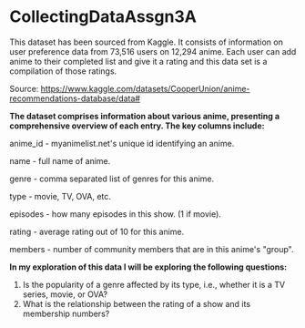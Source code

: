 # CollectingDataAssgn3A
This dataset has been sourced from Kaggle. It consists of information on user preference data from 73,516 users on 12,294 anime. Each user can add anime to their completed list and give it a rating and this data set is a compilation of those ratings. 

Source: https://www.kaggle.com/datasets/CooperUnion/anime-recommendations-database/data#

**The dataset comprises information about various anime, presenting a comprehensive overview of each entry. The key columns include:**
  
  anime_id - myanimelist.net's unique id identifying an anime.
  
  name - full name of anime.
  
  genre - comma separated list of genres for this anime.
  
  type - movie, TV, OVA, etc.
  
  episodes - how many episodes in this show. (1 if movie).
 
  rating - average rating out of 10 for this anime.
 
  members - number of community members that are in this anime's "group".

**In my exploration of this data I will be exploring the following questions:**
  1. Is the popularity of a genre affected by its type, i.e., whether it is a TV series, movie, or OVA?
  2. What is the relationship between the rating of a show and its membership numbers?
